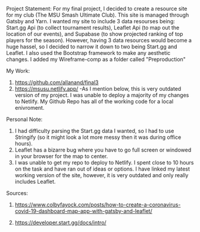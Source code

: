 Project Statement:
For my final project, I decided to create a resource site for my club (The MSU Smash Ultimate Club). This site is managed through Gatsby and Yarn. I wanted my site to include 3 data resourses being: Start.gg Api (to collect tournament results), Leaflet Api (to map out the location of our events), and Supabase (to show projected ranking of top players for the season). However, having 3 data resources would become a huge hassel, so I decided to narrow it down to two being Start.gg and Leaflet. I also used the Bootstrap framework to make any aesthetic changes. I added my Wireframe-comp as a folder called "Preproduction" 

My Work: 
1. https://github.com/allanand/final3
2. https://msusu.netlify.app/ -As I mention below, this is very outdated version of my project. I was unable to deploy a majority of my changes to Netlify. My Github Repo has all of the working code for a local enivroment.  

Personal Note:
1. I had difficulty parsing the Start.gg data I wanted, so I had to use Stringify (so it might look a lot more messy then it was during office hours). 
2. Leaflet has a bizarre bug where you have to go full screen or windowed in your browser for the map to center. 
3. I was unable to get my repo to deploy to Netlify. I spent close to 10 hours on the task and have ran out of ideas or options. I have linked my latest working version of the site, however, it is very outdated and only really includes Leaflet. 

Sources:
1.  https://www.colbyfayock.com/posts/how-to-create-a-coronavirus-covid-19-dashboard-map-app-with-gatsby-and-leaflet/

2. https://developer.start.gg/docs/intro/
